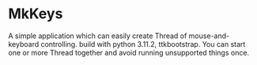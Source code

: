# MkKeys
A simple application which can easily create Thread of mouse-and-keyboard controlling. build with python 3.11.2, ttkbootstrap.
You can start one or more Thread together and avoid running unsupported things once.
